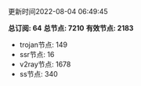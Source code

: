更新时间2022-08-04 06:49:45

**总订阅: 64**
**总节点: 7210**
**有效节点: 2183**
- trojan节点: 149
- ssr节点: 16
- v2ray节点: 1678
- ss节点: 340
